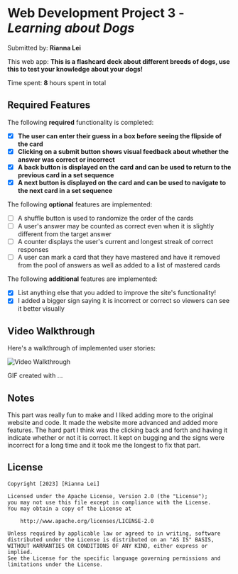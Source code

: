 # Web Development Project 3 - *Learning about Dogs*

Submitted by: **Rianna Lei**

This web app: **This is a flashcard deck about different breeds of dogs, use this to test your knowledge about your dogs!**

Time spent: **8** hours spent in total

## Required Features

The following **required** functionality is completed:

- [x] **The user can enter their guess in a box before seeing the flipside of the card**
- [x] **Clicking on a submit button shows visual feedback about whether the answer was correct or incorrect**
- [x] **A back button is displayed on the card and can be used to return to the previous card in a set sequence**
- [x] **A next button is displayed on the card and can be used to navigate to the next card in a set sequence**

The following **optional** features are implemented:

- [ ] A shuffle button is used to randomize the order of the cards
- [ ] A user's answer may be counted as correct even when it is slightly different from the target answer
- [ ] A counter displays the user's current and longest streak of correct responses
- [ ] A user can mark a card that they have mastered and have it removed from the pool of answers as well as added to a list of mastered cards

The following **additional** features are implemented:

* [x] List anything else that you added to improve the site's functionality!
* [x] I added a bigger sign saying it is incorrect or correct so viewers can see it better visually 

## Video Walkthrough

Here's a walkthrough of implemented user stories:

<img src='https://submissions.us-east-1.linodeobjects.com/web102/1yhp4HIB.gif' title='Video Walkthrough' width='' alt='Video Walkthrough' />

<!-- no Tools! -->
GIF created with ...  

## Notes

This part was really fun to make and I liked adding more to the original website and code. It made the website more advanced and added more features. The hard part I think was the clicking back and forth and having it indicate whether or not it is correct. It kept on bugging and the signs were incorrect for a long time and it took me the longest to fix that part. 

## License

    Copyright [2023] [Rianna Lei]

    Licensed under the Apache License, Version 2.0 (the "License");
    you may not use this file except in compliance with the License.
    You may obtain a copy of the License at

        http://www.apache.org/licenses/LICENSE-2.0

    Unless required by applicable law or agreed to in writing, software
    distributed under the License is distributed on an "AS IS" BASIS,
    WITHOUT WARRANTIES OR CONDITIONS OF ANY KIND, either express or implied.
    See the License for the specific language governing permissions and
    limitations under the License.
